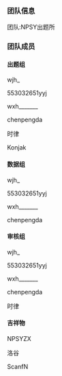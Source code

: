 <html lang="zh">
<head>       
  <title>洛谷-NPSY出题所-官方网站</title>
  <style type="text/css">
    body {background-image: url(http://img3.imgtn.bdimg.com/it/u=3572518118,600855199&fm=26&gp=0.jpg);}
    p.line {}
    p.line2 {}
    h4.line {}
    p.delete {text-decoration: line-through;}
  </style>
</head>
<body>
  <aside>
    <h3>团队信息</h3>
    <p class="line">团队:<a herf="https://www.luogu.com.cn/team/25027">NPSY出题所</a>
    <h3>团队成员</h3>
    <h4 class="line">出题组</h4>
      <p class="line2">wjh_</p><p class="line2">553032651yyj</p><p class="line2">wxh_______</p><p class="line2">chenpengda</p><p class="line2">时律</p><p class="line2">Konjak</p>
    <h4 class="line">数据组</h4>
      <p class="line2">wjh_</p><p class="line2">553032651yyj</p><p class="line2">wxh_______</p><p class="line2">chenpengda</p>
    <h4 class="line">审核组</h4>
      <p class="line2">wjh_</p><p class="line2">553032651yyj</p><p class="line2">wxh_______</p><p class="line2">chenpengda</p><p class="line2">时律</p>
    <h4 class="line">吉祥物</h4>
      <p class="line2">NPSYZX</p>
      <p class="line2">洛谷</p>
      <p class="line2">ScanfN</p>
  </aside>
</body>
</html>
